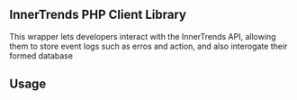  InnerTrends PHP Client Library
----
 This wrapper lets developers interact with the InnerTrends API, allowing them to store event logs such as erros and action, and also interogate their formed  database 
                                        
Usage
-----
                                         
